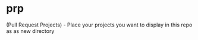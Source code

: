# prp
(Pull Request Projects) - Place your projects you want to display in this repo as as new directory
